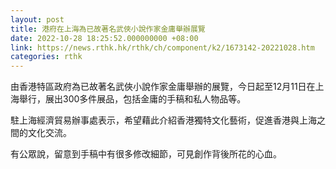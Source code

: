 ```yaml
---
layout: post
title: 港府在上海為已故著名武俠小說作家金庸舉辦展覽
date: 2022-10-28 18:25:52.000000000 +08:00
link: https://news.rthk.hk/rthk/ch/component/k2/1673142-20221028.htm
categories: rthk
---
```


由香港特區政府為已故著名武俠小說作家金庸舉辦的展覽，今日起至12月11日在上海舉行，展出300多件展品，包括金庸的手稿和私人物品等。

駐上海經濟貿易辦事處表示，希望藉此介紹香港獨特文化藝術，促進香港與上海之間的文化交流。

有公眾說，留意到手稿中有很多修改細節，可見創作背後所花的心血。
